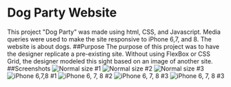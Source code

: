 # Dog Party Website
This project "Dog Party" was made using html, CSS, and Javascript. Media queries were used to make the site responsive to iPhone 6,7, and 8. The website is about dogs.
##Purpose
The purpose of this project was to have the designer replicate a pre-existing site. Without using FlexBox or CSS Grid, the designer modeled this sight based on an image of another site.
##Screenshots
![Normal size #1](https://ebenezerjaymusic.files.wordpress.com/2019/01/screen-shot-2019-01-27-at-10.17.44-pm.png)
![Normal size #2](https://ebenezerjaymusic.files.wordpress.com/2019/01/screen-shot-2019-01-27-at-10.18.18-pm.png)
![Normal size #3](https://ebenezerjaymusic.files.wordpress.com/2019/01/screen-shot-2019-01-27-at-10.18.33-pm.png)
![iPhone 6,7,8 #1](https://ebenezerjaymusic.files.wordpress.com/2019/01/screen-shot-2019-01-27-at-10.25.12-pm.png)
![iPhone 6, 7, 8 #2](https://ebenezerjaymusic.files.wordpress.com/2019/01/screen-shot-2019-01-27-at-10.25.30-pm.png)
![iPhone 6, 7, 8 #3](https://ebenezerjaymusic.files.wordpress.com/2019/01/screen-shot-2019-01-27-at-10.25.44-pm.png)
![iPhone 6, 7, 8 #3](https://ebenezerjaymusic.files.wordpress.com/2019/01/screen-shot-2019-01-27-at-10.26.06-pm.png)